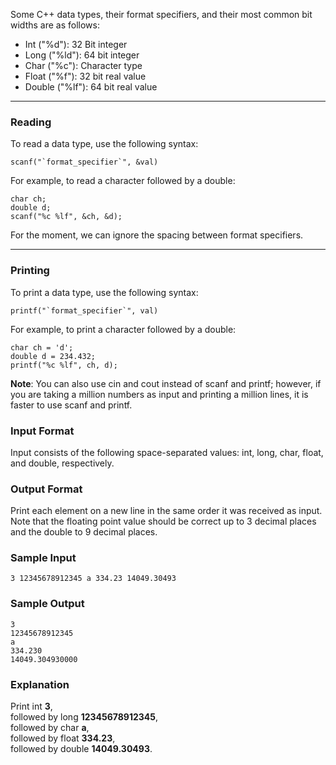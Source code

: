 Some C++ data types, their format specifiers, and their most common bit widths are as follows:

- Int ("%d"): 32 Bit integer
- Long ("%ld"): 64 bit integer
- Char ("%c"): Character type
- Float ("%f"): 32 bit real value
- Double ("%lf"): 64 bit real value

---

### Reading
To read a data type, use the following syntax:
```
scanf("`format_specifier`", &val)
```
For example, to read a character followed by a double:
```
char ch;
double d;
scanf("%c %lf", &ch, &d);
```
For the moment, we can ignore the spacing between format specifiers.

---

### Printing
To print a data type, use the following syntax:
```
printf("`format_specifier`", val)
```
For example, to print a character followed by a double:
```
char ch = 'd';
double d = 234.432;
printf("%c %lf", ch, d);
```
**Note**: You can also use cin and cout instead of scanf and printf; however, if you are taking a million numbers as input and printing a million lines, it is faster to use scanf and printf.

### Input Format

Input consists of the following space-separated values: int, long, char, float, and double, respectively.

### Output Format

Print each element on a new line in the same order it was received as input. Note that the floating point value should be correct up to 3 decimal places and the double to 9 decimal places.

### Sample Input
```
3 12345678912345 a 334.23 14049.30493
```
### Sample Output
```
3
12345678912345
a
334.230
14049.304930000
```
### Explanation

Print int **3**,  
followed by long **12345678912345**,  
followed by char **a**,  
followed by float **334.23**,  
followed by double **14049.30493**.
